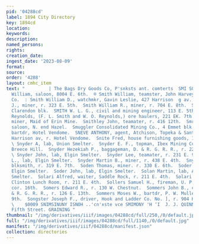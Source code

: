 ```yaml
---
pid: '04288cd'
label: 1894 City Directory
key: 1894cd
location: 
keywords: 
description: 
named_persons: 
rights: 
creation_date: 
ingest_date: '2023-08-09'
format: 
source: 
order: '4288'
layout: cmhc_item
text: "         | The Bags Dry Goods Co, P'snksts ant. comterts  SMI SON  | Smith
  William, saloon, 8004 E. 6th.  ® Smith William, teamster, John Harvey Fuel and Feed
  Co.  : Smith William D., watchmkr, Gavin Leslie, 427 Harrison  g av. .  Smith William
  J., miner, r. 323 E. 5th.  Smith William R., miner, r. 704 E. 8th.  Smith W., r.
  Clarendon blk.  SMITH W. L. G., civil and mining engineer, 113 E. 5th.  Smith &
  Reynolds, (F. L. Smith and W. O. Reynolds,) ore haulers, 221 EK. 7th.  Smitham Thomas,
  miner, Maid of Erin Mine.  Smithley John, teamater, r. 416 12th.  Smrekar John,
  saloon, N. end Hazel.  Smuggler Consolidated Mining Co., 4 Emmet blk.  Snell John,
  bartdr, Hotel Vendome.  SNEVE ANTHONY, agent, Atchison, Topeka & Santa Fe Ry, 322
  Harrison av, r. Hotel Vendome.  Snite Fred, house furnishing goods, 128 E. 6th.
  \ Snyder A, lab, Union Smelter.  Snyder E. F., topman, Ibex Mining Co., r. Ibex,
  Breece Hill.  Snyder Hezekiah P., baggageman, D. & R. G. R. R., r. 224 W., 6th.
  \ Snyder John, lab, Elgin Smelter.  Snyder Lee, teamater, r. 231 E. 9th.  Snyder
  L., lab, Elgin Smelter.  Snyder Martin B., miner, r. 438 E. 4th.  Snyder Theophilas,
  blksmith, r. 319 E. 7th.  Soden Thomas, miner. r. 330 E. 6th.  Soder Ignatz, lab,
  Elgin Smelter.  Soder John, lab, Elgin Smelter.  Solan Martin, lab, Arkansas Valley
  Smelter.  Solari Alfred, waiter, Saddle Rock, r. 211 E. 4th.  Solari Frank, cashier,
  Clinton Lunch Room, r. 211 E. 4th.  Sollers Samuel H., fireman, U. P. Ry, r. Hazel,
  cor. 16th.  Somers Edward R., r. 130 W. Chestnut.  Sommers John B., conductor, D.
  & R. G. R. R., r. 126 E. 13th.  Sommers Moses W., bartdr, P. W. Mullen, r. 219 W.
  9th.  Songster Joseph F., driver, Hook and Ladder Co. No. ], r. 904 Harrison av.
  \    $0009 SNIMSINUNY ISNOH ..'cn'xste vce SMIMONY 'H ‘I  J. J. QUINN, 144 East
  Fifth Street. GRAINING "
thumbnail: "/img/derivatives/iiif/images/04288cd/full/250,/0/default.jpg"
full: "/img/derivatives/iiif/images/04288cd/full/1140,/0/default.jpg"
manifest: "/img/derivatives/iiif/04288cd/manifest.json"
collection: directories
---
```

